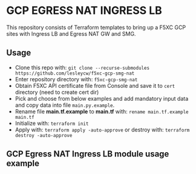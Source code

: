 # GCP EGRESS NAT INGRESS LB

This repository consists of Terraform templates to bring up a F5XC GCP sites with Ingress LB and Egress NAT GW and SMG.

## Usage

- Clone this repo with: `git clone --recurse-submodules https://github.com/lesleycw/f5xc-gcp-smg-nat`
- Enter repository directory with: `f5xc-gcp-smg-nat`
- Obtain F5XC API certificate file from Console and save it to `cert` directory (need to create cert dir)
- Pick and choose from below examples and add mandatory input data and copy data into file `main.py.example`.
- Rename file __main.tf.example__ to __main.tf__ with: `rename main.tf.example main.tf`
- Initialize with: `terraform init`
- Apply with: `terraform apply -auto-approve` or destroy with: `terraform destroy -auto-approve`

## GCP Egress NAT Ingress LB module usage example

````hcl
````
